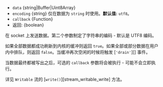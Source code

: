<!-- YAML
added: v0.1.90
-->

* `data` {string|Buffer|Uint8Array}
* `encoding` {string} 仅在数据为 `string` 时使用。**默认值:** `utf8`。
* `callback` {Function}
* 返回: {boolean}

在 socket 上发送数据。第二个参数制定了字符串的编码 - 默认是 UTF8 编码。

如果全部数据都成功刷新到内核的缓冲则返回 `true`。如果全部或部分数据在用户内中排队，则返回 `false`。当缓冲再次空闲的时候将触发 [`'drain'`][] 事件。

当数据最终都被写出之后，可选的 `callback` 参数将会被执行 - 可能不会立即执行。

详见 `Writable` 流的 [`write()`][stream_writable_write] 方法。


